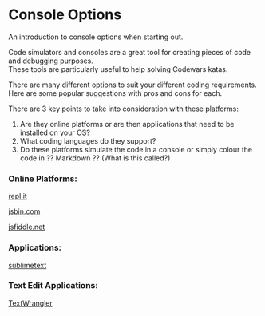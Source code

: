 # Console Options

An introduction to console options when starting out.

Code simulators and consoles are a great tool for creating pieces of code and debugging purposes. 
<br>These tools are particularly useful to help solving Codewars katas.

There are many different options to suit your different coding requirements. Here are some popular suggestions with pros and cons for each. 

There are 3 key points to take into consideration with these platforms:

  1. Are they online platforms or are then applications that need to be installed on your OS?
  2. What coding languages do they support?
  3. Do these platforms simulate the code in a console or simply colour the code in ?? Markdown ?? (What is this called?)

### Online Platforms:

[repl.it](https://repl.it/)

[jsbin.com](https://jsbin.com)

[jsfiddle.net](https://jsfiddle.net/)

### Applications:

[sublimetext](https://www.sublimetext.com/)

### Text Edit Applications:

[TextWrangler](http://www.barebones.com/products/textwrangler/index.html)
